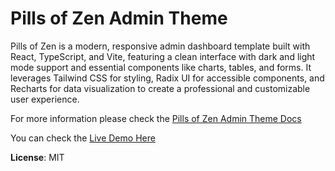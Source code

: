 # Pills of Zen Admin Theme

Pills of Zen is a modern, responsive admin dashboard template built with React, TypeScript, and Vite, featuring a clean interface with dark and light mode support and essential components like charts, tables, and forms. It leverages Tailwind CSS for styling, Radix UI for accessible components, and Recharts for data visualization to create a professional and customizable user experience.

For more information please check the [Pills of Zen Admin Theme Docs](https://mobisoftinfotech.com/tools/pills-of-zen-admin-theme-docs/)

You can check the [Live Demo Here](https://mobisoftinfotech.com/tools/pills-of-zen-admin-theme-demo/)

**License**: MIT
